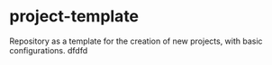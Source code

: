 # project-template

Repository as a template for the creation of new projects, with basic configurations.
dfdfd
